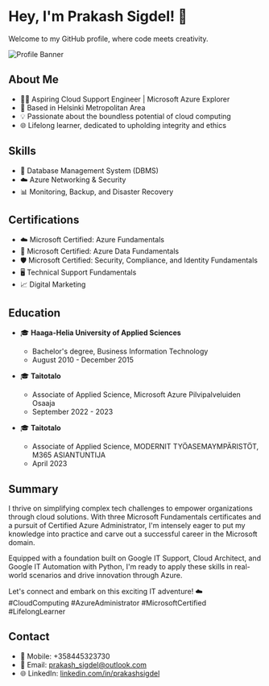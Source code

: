 # Hey, I'm Prakash Sigdel! 🚀

Welcome to my GitHub profile, where code meets creativity. 

![Profile Banner](https://your-image-url.com/your-image.png)

## About Me
- 👨‍💻 Aspiring Cloud Support Engineer | Microsoft Azure Explorer
- 🌆 Based in Helsinki Metropolitan Area
- 💡 Passionate about the boundless potential of cloud computing
- 🌐 Lifelong learner, dedicated to upholding integrity and ethics

## Skills
- 💽 Database Management System (DBMS)
- ☁️ Azure Networking & Security
- 📊 Monitoring, Backup, and Disaster Recovery

## Certifications
- ☁️ Microsoft Certified: Azure Fundamentals
- 🔐 Microsoft Certified: Azure Data Fundamentals
- 🛡️ Microsoft Certified: Security, Compliance, and Identity Fundamentals
- 🖥️ Technical Support Fundamentals
- 📈 Digital Marketing

## Education
- 🎓 **Haaga-Helia University of Applied Sciences**
  - Bachelor's degree, Business Information Technology
  - August 2010 - December 2015

- 🎓 **Taitotalo**
  - Associate of Applied Science, Microsoft Azure Pilvipalveluiden Osaaja
  - September 2022 - 2023

- 🎓 **Taitotalo**
  - Associate of Applied Science, MODERNIT TYÖASEMAYMPÄRISTÖT, M365 ASIANTUNTIJA
  - April 2023

## Summary
I thrive on simplifying complex tech challenges to empower organizations through cloud solutions. With three Microsoft Fundamentals certificates and a pursuit of Certified Azure Administrator, I'm intensely eager to put my knowledge into practice and carve out a successful career in the Microsoft domain.

Equipped with a foundation built on Google IT Support, Cloud Architect, and Google IT Automation with Python, I'm ready to apply these skills in real-world scenarios and drive innovation through Azure.

Let's connect and embark on this exciting IT adventure! ☁️ #CloudComputing #AzureAdministrator #MicrosoftCertified #LifelongLearner

## Contact
- 📱 Mobile: +358445323730
- 📧 Email: prakash_sigdel@outlook.com
- 🌐 LinkedIn: [linkedin.com/in/prakashsigdel](https://www.linkedin.com/in/prakashsigdel)





